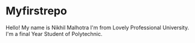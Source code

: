 # Myfirstrepo
Hello! My name is Nikhil Malhotra I'm from Lovely Professional University. I'm a final Year Student of Polytechnic.

